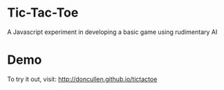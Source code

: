 # Tic-Tac-Toe
A Javascript experiment in developing a basic game using rudimentary AI

# Demo
To try it out, visit: http://doncullen.github.io/tictactoe